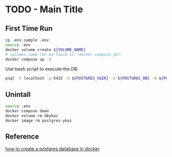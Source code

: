 # TODO - Main Title

## First Time Run

```bash
cp .env.sample .env
source .env
docker volume create ${VOLUME_NAME}
# volumes name can be found in 'docker-compose.yml'
docker compose up -d
```

Use bash script to execute the DB.

```bash
psql -h localhost -p 5432 -U ${POSTGRES_USER} -d ${POSTGRES_DB} -W ${POSTGRES_PASSWORD}
```

## Unintall

```bash
source .env
docker compose down
docker volume rm dbykai
docker image rm postgres-ykai
```

## Reference

[how to create a postgres database in docker](https://1kevinson.com/how-to-create-a-postgres-database-in-docker/?source=post_page-----c849ec5daec6--------------------------------
)
